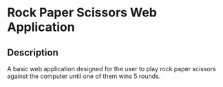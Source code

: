 # Rock Paper Scissors Web Application
## Description
A basic web application designed for the user to play rock paper scissors against the computer until one of them wins 5 rounds.
